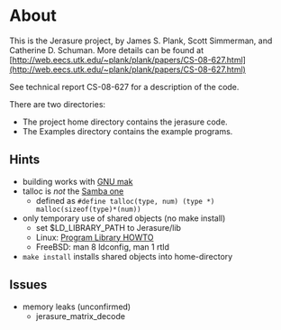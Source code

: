 # About #
This is the Jerasure project, by James S. Plank, Scott Simmerman, and
Catherine D. Schuman.  More details can be found at
[http://web.eecs.utk.edu/~plank/plank/papers/CS-08-627.html](http://web.eecs.utk.edu/~plank/plank/papers/CS-08-627.html)

See technical report CS-08-627 for a description of the code.  

There are two directories:

* The project home directory contains the jerasure code.
* The Examples directory contains the example programs.  

## Hints ##
* building works with [GNU mak](http://www.gnu.org/s/make/)
* talloc is *not* the [Samba one](http://talloc.samba.org/talloc/doc/html/index.html)
  * defined as ``#define talloc(type, num) (type *) malloc(sizeof(type)*(num))``
* only temporary use of shared objects (no make install)
  * set $LD_LIBRARY_PATH to Jerasure/lib
  * Linux: [Program Library HOWTO](http://tldp.org/HOWTO/Program-Library-HOWTO/shared-libraries.html)
  * FreeBSD: man 8 ldconfig, man 1 rtld
* ``make install`` installs shared objects into home-directory

## Issues ##
* memory leaks (unconfirmed)
  * jerasure_matrix_decode
